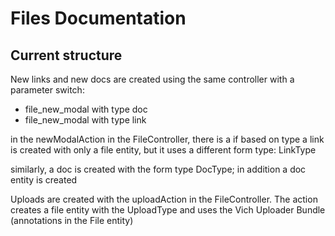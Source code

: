 # Files Documentation

## Current structure

New links and new docs are created using the same controller with a parameter switch:  
* file_new_modal with type doc
* file_new_modal with type link

in the newModalAction in the FileController, there is a if based on type
a link is created with only a file entity, but it uses a different form type: LinkType

similarly, a doc is created with the form type DocType; in addition a doc entity is created

Uploads are created with the uploadAction in the FileController.  The action creates a file entity with the UploadType and uses the Vich Uploader Bundle (annotations in the File entity)

